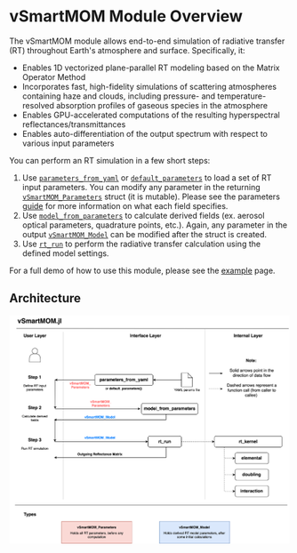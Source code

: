 # vSmartMOM Module Overview

The vSmartMOM module allows end-to-end simulation of radiative transfer (RT) throughout Earth's atmosphere and surface. Specifically, it:

- Enables 1D vectorized plane-parallel RT modeling based on the Matrix Operator Method
- Incorporates fast, high-fidelity simulations of scattering atmospheres containing haze and clouds, including pressure- and temperature-resolved absorption profiles of gaseous species in the atmosphere
- Enables GPU-accelerated computations of the resulting hyperspectral reflectances/transmittances
- Enables auto-differentiation of the output spectrum with respect to various input parameters

You can perform an RT simulation in a few short steps: 

1. Use [`parameters_from_yaml`](@ref) or [`default_parameters`](@ref) to load a set of RT input parameters. You can modify any parameter in the returning [`vSmartMOM_Parameters`](@ref) struct (it is mutable). Please see the parameters [guide](https://remotesensingtools.github.io/vSmartMOM.jl/dev/pages/vSmartMOM/InputParametersGuide.html) for more information on what each field specifies. 
2. Use [`model_from_parameters`](@ref) to calculate derived fields (ex. aerosol optical parameters, quadrature points, etc.). Again, any parameter in the output [`vSmartMOM_Model`](@ref) can be modified after the struct is created. 
3. Use [`rt_run`](@ref) to perform the radiative transfer calculation using the defined model settings. 

For a full demo of how to use this module, please see the [example](https://remotesensingtools.github.io/vSmartMOM.jl/dev/pages/vSmartMOM/Example.html) page. 

## Architecture

![ArchitectureDiagram](vSmartMOMDiagram-vSmartMOM.drawio.png)